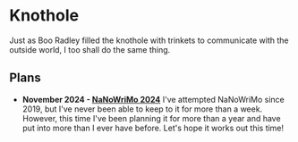 # Knothole
Just as Boo Radley filled the knothole with trinkets to communicate with the outside world, I too shall do the same thing.
## Plans
* **November 2024 - [NaNoWriMo 2024](https://nanowrimo.org/participants/boo-radley-921eb89f-53f7-4c08-b6f7-f6b0a6261b7f)**
  I've attempted NaNoWriMo since 2019, but I've never been able to keep to it for more than a week. However, this time I've been planning it for more than a year and have put into more than I ever have before. Let's hope it works out this time!
